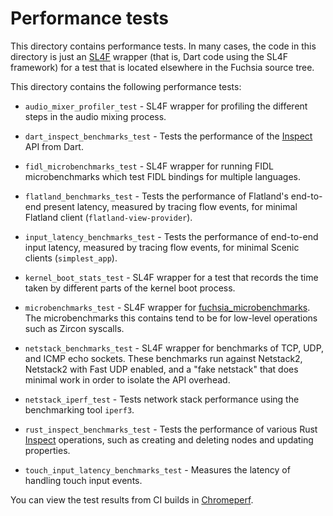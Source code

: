# Performance tests

This directory contains performance tests. In many cases, the code in this
directory is just an [SL4F] wrapper (that is, Dart code using the SL4F
framework) for a test that is located elsewhere in the Fuchsia source tree.

This directory contains the following performance tests:

*   `audio_mixer_profiler_test` - SL4F wrapper for profiling the different
    steps in the audio mixing process.

*   `dart_inspect_benchmarks_test` - Tests the performance of the [Inspect]
    API from Dart.

*   `fidl_microbenchmarks_test` - SL4F wrapper for running FIDL
    microbenchmarks which test FIDL bindings for multiple languages.

*   `flatland_benchmarks_test` - Tests the performance of Flatland's
    end-to-end present latency, measured by tracing flow events, for minimal
    Flatland client (`flatland-view-provider`).

*   `input_latency_benchmarks_test` - Tests the performance of
    end-to-end input latency, measured by tracing flow events, for minimal
    Scenic clients (`simplest_app`).

*   `kernel_boot_stats_test` - SL4F wrapper for a test that records the
    time taken by different parts of the kernel boot process.

*   `microbenchmarks_test` - SL4F wrapper for [fuchsia_microbenchmarks].
    The microbenchmarks this contains tend to be for low-level operations
    such as Zircon syscalls.

*   `netstack_benchmarks_test` - SL4F wrapper for benchmarks of TCP, UDP, and
    ICMP echo sockets. These benchmarks run against Netstack2, Netstack2 with
    Fast UDP enabled, and a "fake netstack" that does minimal work in order to
    isolate the API overhead.

*   `netstack_iperf_test` - Tests network stack performance using the
    benchmarking tool `iperf3`.

*   `rust_inspect_benchmarks_test` - Tests the performance of various Rust
    [Inspect] operations, such as creating and deleting nodes and updating
    properties.

*   `touch_input_latency_benchmarks_test` - Measures the latency of
    handling touch input events.

You can view the test results from CI builds in [Chromeperf][chromeperf].

<!-- Reference links -->

[SL4F]: /docs/concepts/testing/sl4f.md
[Inspect]: /docs/development/inspect/README.md
[fuchsia_microbenchmarks]: /src/tests/microbenchmarks
[chromeperf]: /docs/development/performance/chromeperf_user_guide.md
